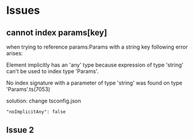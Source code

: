 # Issues

## cannot index params[key]

when trying to reference params:Params with a string key following error arises: 

Element implicitly has an 'any' type because expression of type 'string' can't be used to index type 'Params'. 

No index signature with a parameter of type 'string' was found on type 'Params'.ts(7053)


solution: change tsconfig.json

    "noImplicitAny": false

## Issue 2
